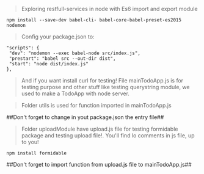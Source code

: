 > Exploring restfull-services in node with Es6 import and export module
```
npm install --save-dev babel-cli- babel-core-babel-preset-es2015 nodemon
```
> Config your package.json to:

 ```
"scripts": {
  "dev": "nodemon --exec babel-node src/index.js",
  "prestart": "babel src --out-dir dist",
  "start": "node dist/index.js"
},
```

> And if you want install curl for testing!
> File mainTodoApp.js is for testing purpose and other stuff like testing querystring module, we used to make a TodoApp with node server.

>Folder utils is used for function imported in mainTodoApp.js

##Don't forget to change in yout package.json the entry file##

> Folder uploadModule have upload.js file for testing formidable package and testing upload file!.
You'll find lo comments in js file, up to you!
```
npm install formidable
```
##Don't forget to import function from upload.js file to mainTodoApp.js##
